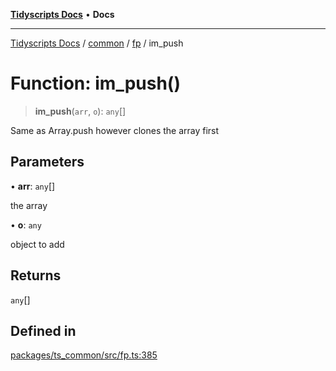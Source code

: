 [**Tidyscripts Docs**](../../../../../README.md) • **Docs**

***

[Tidyscripts Docs](../../../../../globals.md) / [common](../../../README.md) / [fp](../README.md) / im\_push

# Function: im\_push()

> **im\_push**(`arr`, `o`): `any`[]

Same as Array.push however clones the array first

## Parameters

• **arr**: `any`[]

the array

• **o**: `any`

object to add

## Returns

`any`[]

## Defined in

[packages/ts\_common/src/fp.ts:385](https://github.com/sheunaluko/tidyscripts/blob/master/packages/ts_common/src/fp.ts#L385)
